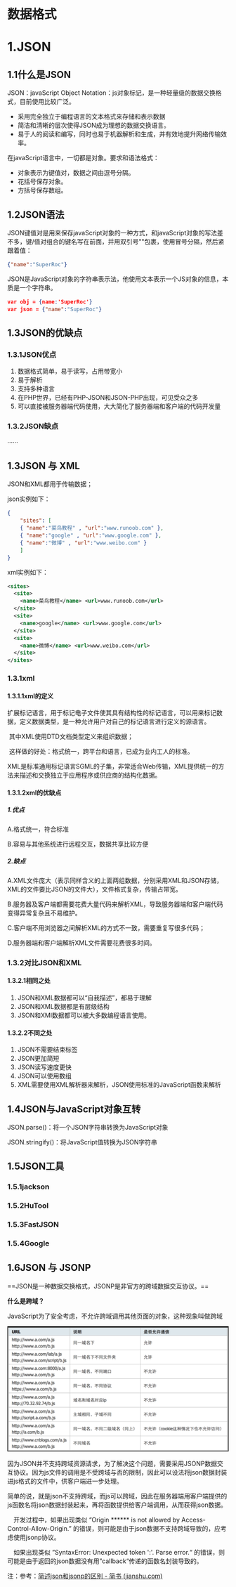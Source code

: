 # 数据格式

# 1.JSON

## 1.1什么是JSON

JSON：javaScript Object Notation：js对象标记，是一种轻量级的数据交换格式，目前使用比较广泛。

- 采用完全独立于编程语言的文本格式来存储和表示数据
- 简洁和清晰的层次使得JSON成为理想的数据交换语言。
- 易于人的阅读和编写，同时也易于机器解析和生成，并有效地提升网络传输效率。

在javaScript语言中，一切都是对象。要求和语法格式：

- 对象表示为键值对，数据之间由逗号分隔。
- 花括号保存对象。
- 方括号保存数组。

## 1.2JSON语法

JSON键值对是用来保存javaScript对象的一种方式，和javaScript对象的写法差不多，键/值对组合的键名写在前面，并用双引号""包裹，使用冒号分隔，然后紧跟着值：

```json
{"name":"SuperRoc"}
```

JSON是JavaScript对象的字符串表示法，他使用文本表示一个JS对象的信息，本质是一个字符串。

```json
var obj = {name:'SuperRoc'}
var json = {"name":"SuperRoc"}
```

## 1.3JSON的优缺点

### 1.3.1JSON优点

1. 数据格式简单，易于读写，占用带宽小
2. 易于解析
3. 支持多种语言
4. 在PHP世界，已经有PHP-JSON和JSON-PHP出现，可见受众之多
5. 可以直接被服务器端代码使用，大大简化了服务器端和客户端的代码开发量

### 1.3.2JSON缺点

······

## 1.3JSON 与 XML

JSON和XML都用于传输数据；

json实例如下：

```json
{
    "sites": [
    { "name":"菜鸟教程" , "url":"www.runoob.com" }, 
    { "name":"google" , "url":"www.google.com" }, 
    { "name":"微博" , "url":"www.weibo.com" }
    ]
}
```

xml实例如下：

```xml
<sites>
  <site>
    <name>菜鸟教程</name> <url>www.runoob.com</url>
  </site>
  <site>
    <name>google</name> <url>www.google.com</url>
  </site>
  <site>
    <name>微博</name> <url>www.weibo.com</url>
  </site>
</sites>
```

### 1.3.1xml

#### 1.3.1.1xml的定义

​	扩展标记语言，用于标记电子文件使其具有结构性的标记语言，可以用来标记数据，定义数据类型，是一种允许用户对自己的标记语言进行定义的源语言。

​	其中XML使用DTD文档类型定义来组织数据；

​	这样做的好处：格式统一，跨平台和语言，已成为业内工人的标准。

​	XML是标准通用标记语言SGML的子集，非常适合Web传输，XML提供统一的方法来描述和交换独立于应用程序或供应商的结构化数据。

#### 1.3.1.2xml的优缺点

##### 1.优点

A.格式统一，符合标准

B.容易与其他系统进行远程交互，数据共享比较方便

##### 2.缺点

A.XML文件庞大（表示同样含义的上面两组数据，分别采用XML和JSON存储，XML的文件要比JSON的文件大），文件格式复杂，传输占带宽。

B.服务器及客户端都需要花费大量代码来解析XML，导致服务器端和客户端代码变得异常复杂且不易维护。

C.客户端不用浏览器之间解析XML的方式不一致，需要重复写很多代码；

D.服务器端和客户端解析XML文件需要花费很多时间。

### 1.3.2对比JSON和XML

#### 1.3.2.1相同之处

1. JSON和XML数据都可以“自我描述”，都易于理解
2. JSON和XML数据都是有层级结构
3. JSON和XMl数据都可以被大多数编程语言使用。

#### 1.3.2.2不同之处

1. JSON不需要结束标签
2. JSON更加简短
3. JSON读写速度更快
4. JSON可以使用数组
5. XML需要使用XML解析器来解析，JSON使用标准的JavaScript函数来解析

## 1.4JSON与JavaScript对象互转

JSON.parse()：将一个JSON字符串转换为JavaScript对象

JSON.stringify()：将JavaScript值转换为JSON字符串

## 1.5JSON工具

### 1.5.1jackson

### 1.5.2HuTool

### 1.5.3FastJSON

### 1.5.4Google

## 1.6JSON 与 JSONP

==JSON是一种数据交换格式，JSONP是非官方的跨域数据交互协议。==

**什么是跨域？**

JavaScript为了安全考虑，不允许跨域调用其他页面的对象，这种现象叫做跨域

![image-20211222173253128](../imgs/image-20211222173253128.png)

​	因为JSON并不支持跨域资源请求，为了解决这个问题，需要采用JSONP数据交互协议。因为js文件的调用是不受跨域与否的限制，因此可以设法将json数据封装进js格式的文件中，供客户端进一步处理。

​	简单的说，就是json不支持跨域，而js可以跨域，因此在服务器端用客户端提供的js函数名将json数据封装起来，再将函数提供给客户端调用，从而获得json数据。

 　开发过程中，如果出现类似 “Origin ****** is not allowed by Access-Control-Allow-Origin.” 的错误，则可能是由于json数据不支持跨域导致的，应考虑使用jsonp协议。

 　如果出现类似 ”SyntaxError: Unexpected token ':'. Parse error.“ 的错误，则可能是由于返回的json数据没有用”callback“传递的函数名封装导致的。

注：参考：[简述json和jsonp的区别 - 简书 (jianshu.com)](https://www.jianshu.com/p/c6ac7d344cc6)
